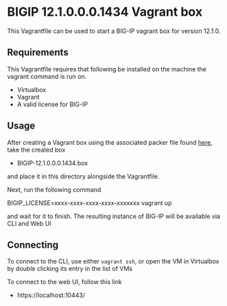 # BIGIP 12.1.0.0.0.1434 Vagrant box

This Vagrantfile can be used to start a BIG-IP vagrant box for version
12.1.0.

## Requirements

This Vagrantfile requires that following be installed on the machine the
vagrant command is run on.

  * Virtualbox
  * Vagrant
  * A valid license for BIG-IP

## Usage

After creating a Vagrant box using the associated packer file found
[here](https://github.com/f5devcentral/f5-packer-templates/tree/master/bigip-12.1.0-x86_64-box),
take the created box 

  * BIGIP-12.1.0.0.0.1434.box

and place it in this directory alongside the Vagrantfile.

Next, run the following command

  BIGIP_LICENSE=xxxx-xxxx-xxxx-xxxx-xxxxxxx vagrant up

and wait for it to finish. The resulting instance of BIG-IP will be
available via CLI and Web UI

## Connecting

To connect to the CLI, use either `vagrant ssh`, or open the VM in Virtualbox
by double clicking its entry in the list of VMs

To connect to the web UI, follow this link

  * https://localhost:10443/